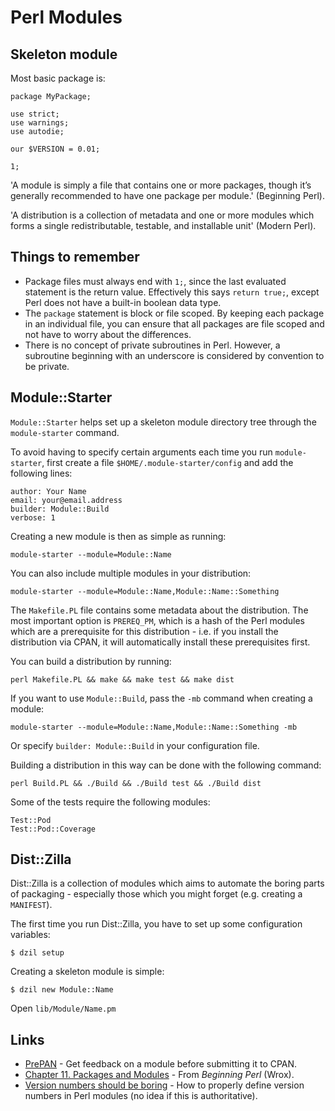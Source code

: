 Perl Modules
============

Skeleton module
---------------

Most basic package is:

```
package MyPackage;

use strict;
use warnings;
use autodie;

our $VERSION = 0.01;

1;
```

'A module is simply a file that contains one or more packages, though it’s generally recommended to have one package per module.' (Beginning Perl).

'A distribution is a collection of metadata and one or more modules which forms a single redistributable, testable, and installable unit' (Modern Perl).

Things to remember
------------------

 * Package files must always end with `1;`, since the last evaluated statement is the return value. Effectively this says `return true;`, except Perl does not have a built-in boolean data type.
 * The `package` statement is block or file scoped. By keeping each package in an individual file, you can ensure that all packages are file scoped and not have to worry about the differences.
 * There is no concept of private subroutines in Perl. However, a subroutine beginning with an underscore is considered by convention to be private.

Module::Starter
---------------

`Module::Starter` helps set up a skeleton module directory tree through the `module-starter` command.

To avoid having to specify certain arguments each time you run `module-starter`, first create a file `$HOME/.module-starter/config` and add the following lines:

```
author: Your Name
email: your@email.address
builder: Module::Build
verbose: 1
```

Creating a new module is then as simple as running:

    module-starter --module=Module::Name

You can also include multiple modules in your distribution:

    module-starter --module=Module::Name,Module::Name::Something

The `Makefile.PL` file contains some metadata about the distribution. The most important option is `PREREQ_PM`, which is a hash of the Perl modules which are a prerequisite for this distribution - i.e. if you install the distribution via CPAN, it will automatically install these prerequisites first.

You can build a distribution by running:

    perl Makefile.PL && make && make test && make dist

If you want to use `Module::Build`, pass the `-mb` command when creating a module:

    module-starter --module=Module::Name,Module::Name::Something -mb

Or specify `builder: Module::Build` in your configuration file.

Building a distribution in this way can be done with the following command:

    perl Build.PL && ./Build && ./Build test && ./Build dist

Some of the tests require the following modules:

```
Test::Pod
Test::Pod::Coverage
```

Dist::Zilla
-----------

Dist::Zilla is a collection of modules which aims to automate the boring parts of packaging - especially those which you might forget (e.g. creating a `MANIFEST`).

The first time you run Dist::Zilla, you have to set up some configuration variables:

    $ dzil setup

Creating a skeleton module is simple:

    $ dzil new Module::Name

Open `lib/Module/Name.pm`

Links
-----

 * [PrePAN](http://prepan.org/) - Get feedback on a module before submitting it to CPAN.
 * [Chapter 11. Packages and Modules](http://ofps.oreilly.com/titles/9781118013847/packages_and_modules.html) - From *Beginning Perl* (Wrox).
 * [Version numbers should be boring](http://www.dagolden.com/index.php/369/version-numbers-should-be-boring/) - How to properly define version numbers in Perl modules (no idea if this is authoritative).
